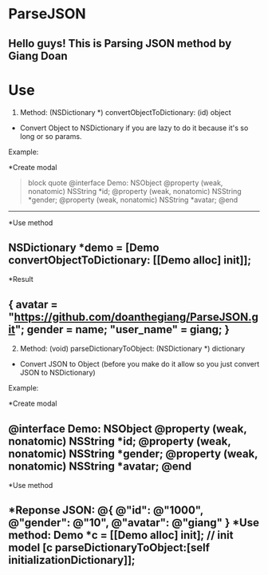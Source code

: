 # ParseJSON
 Hello guys! This is Parsing JSON method by Giang Doan
 ----
# Use
1. Method: (NSDictionary *) convertObjectToDictionary: (id) object
- Convert Object to NSDictionary if you are lazy to do it because it's so long or so params.

Example:

*Create modal
>block quote
@interface Demo: NSObject
@property (weak, nonatomic) NSString *id;
@property (weak, nonatomic) NSString *gender;
@property (weak, nonatomic) NSString *avatar;
@end
----
*Use method 
>
NSDictionary *demo = [Demo convertObjectToDictionary: [[Demo alloc] init]];
----
*Result
##
{
    avatar = "https://github.com/doanthegiang/ParseJSON.git";
    gender = name;
    "user_name" = giang;
}
----

2. Method: (void) parseDictionaryToObject: (NSDictionary *) dictionary
- Convert JSON to Object (before you make do it allow so you just convert JSON to NSDictionary)

Example:

*Create modal
>
@interface Demo: NSObject
@property (weak, nonatomic) NSString *id;
@property (weak, nonatomic) NSString *gender;
@property (weak, nonatomic) NSString *avatar;
@end
----
*Use method 
>
*Reponse JSON:
@{
        @"id": @"1000",
        @"gender": @"10",
        @"avatar": @"giang"
}
*Use method: 
Demo *c = [[Demo alloc] init]; // init model
[c parseDictionaryToObject:[self initializationDictionary]];
----
